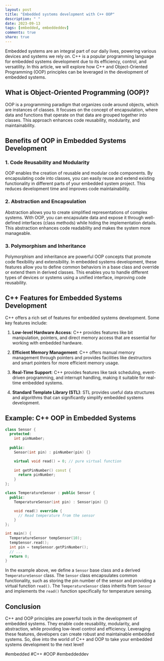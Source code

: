 ```yaml
---
layout: post
title: "Embedded systems development with C++ OOP"
description: " "
date: 2023-09-13
tags: [embedded, embeddeddev]
comments: true
share: true
---
```


Embedded systems are an integral part of our daily lives, powering various devices and systems we rely on. C++ is a popular programming language for embedded systems development due to its efficiency, control, and versatility. In this article, we will explore how C++ and Object-Oriented Programming (OOP) principles can be leveraged in the development of embedded systems.

## What is Object-Oriented Programming (OOP)?

OOP is a programming paradigm that organizes code around objects, which are instances of classes. It focuses on the concept of encapsulation, where data and functions that operate on that data are grouped together into classes. This approach enhances code reusability, modularity, and maintainability.

## Benefits of OOP in Embedded Systems Development

### 1. Code Reusability and Modularity

OOP enables the creation of reusable and modular code components. By encapsulating code into classes, you can easily reuse and extend existing functionality in different parts of your embedded system project. This reduces development time and improves code maintainability.

### 2. Abstraction and Encapsulation

Abstraction allows you to create simplified representations of complex systems. With OOP, you can encapsulate data and expose it through well-defined interfaces (class methods) while hiding the implementation details. This abstraction enhances code readability and makes the system more manageable.

### 3. Polymorphism and Inheritance

Polymorphism and inheritance are powerful OOP concepts that promote code flexibility and extensibility. In embedded systems development, these features allow you to define common behaviors in a base class and override or extend them in derived classes. This enables you to handle different types of devices or systems using a unified interface, improving code reusability.

## C++ Features for Embedded Systems Development

C++ offers a rich set of features for embedded systems development. Some key features include:

1. **Low-level Hardware Access**: C++ provides features like bit manipulation, pointers, and direct memory access that are essential for working with embedded hardware.

2. **Efficient Memory Management**: C++ offers manual memory management through pointers and provides facilities like destructors and smart pointers for more efficient memory usage.

3. **Real-Time Support**: C++ provides features like task scheduling, event-driven programming, and interrupt handling, making it suitable for real-time embedded systems.

4. **Standard Template Library (STL)**: STL provides useful data structures and algorithms that can significantly simplify embedded systems development.

## Example: C++ OOP in Embedded Systems

```cpp
class Sensor {
  protected:
    int pinNumber;
  
  public:
    Sensor(int pin) : pinNumber(pin) {}

    virtual void read() = 0; // pure virtual function
    
    int getPinNumber() const {
      return pinNumber;
    }
};

class TemperatureSensor : public Sensor {
  public:
    TemperatureSensor(int pin) : Sensor(pin) {}

    void read() override {
      // Read temperature from the sensor
    }
};

int main() {
  TemperatureSensor tempSensor(10);
  tempSensor.read();
  int pin = tempSensor.getPinNumber();
  // ...
  return 0;
}
```

In the example above, we define a `Sensor` base class and a derived `TemperatureSensor` class. The `Sensor` class encapsulates common functionality, such as storing the pin number of the sensor and providing a virtual function `read()`. The `TemperatureSensor` class inherits from `Sensor` and implements the `read()` function specifically for temperature sensing.

## Conclusion

C++ and OOP principles are powerful tools in the development of embedded systems. They enable code reusability, modularity, and abstraction, while providing low-level control and efficiency. Leveraging these features, developers can create robust and maintainable embedded systems. So, dive into the world of C++ and OOP to take your embedded systems development to the next level!

\#embedded #C++ #OOP #embeddeddev